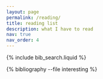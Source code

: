 ```yaml
---
layout: page
permalink: /reading/
title: reading list
description: what I have to read
nav: true
nav_order: 4
---
```


<!-- _pages/publications.md -->

<!-- Bibsearch Feature -->

{% include bib_search.liquid %}

<div class="publications">

{% bibliography --file interesting %}

</div>
